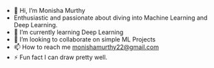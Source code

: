 - 👋 Hi, I’m Monisha Murthy
- Enthusiastic and passionate about diving into Machine Learning and Deep Learning.
- 🌱 I’m currently learning Deep Learning
- 💞️ I’m looking to collaborate on simple ML Projects
- 📫 How to reach me monishamurthy22@gmail.com
- ⚡ Fun fact I can draw pretty well.

<!---
Monisha-18/Monisha-18 is a ✨ special ✨ repository because its `README.md` (this file) appears on your GitHub profile.
You can click the Preview link to take a look at your changes.
--->
